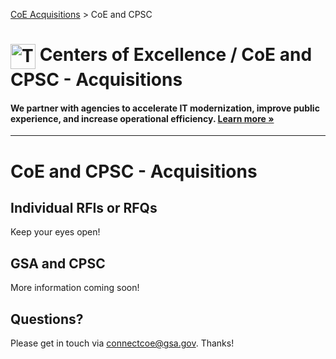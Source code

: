 [CoE Acquisitions](https://github.com/GSA/coe-acquisitions) > CoE and CPSC

<h1><img src="https://coe.gsa.gov/img/coe-logomark.svg" width="40px" align="top" alt="The Centers of Excellence Logo"> Centers of Excellence / CoE and CPSC - Acquisitions</h1>

#### We partner with agencies to accelerate IT modernization, improve public experience, and increase operational efficiency. [Learn more »](https://coe.gsa.gov/about/)

---

# CoE and CPSC - Acquisitions

## Individual RFIs or RFQs

Keep your eyes open!

## GSA and CPSC

More information coming soon!

## Questions?

Please get in touch via connectcoe@gsa.gov. Thanks!
